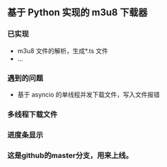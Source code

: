 ## 基于 Python 实现的 m3u8 下载器

### 已实现

- m3u8 文件的解析，生成\*.ts 文件
- ...

### 遇到的问题

- 基于 asyncio 的单线程并发下载文件，写入文件报错

### 多线程下载文件

### 进度条显示

### 这是github的master分支，用来上线。